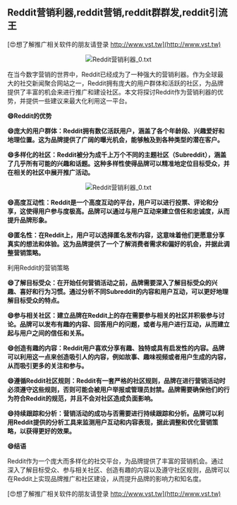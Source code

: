 ## **Reddit营销利器,reddit营销,reddit群群发,reddit引流王**

[😍想了解推广相关软件的朋友请登录 http://www.vst.tw](http://www.vst.tw)

 <center><img src="https://vst.tw/MP4/tuiguang/png/3.png" alt="Reddit营销利器_0.txt"></center>

在当今数字营销的世界中，Reddit已经成为了一种强大的营销利器。作为全球最大的社交新闻聚合网站之一，Reddit拥有庞大的用户群体和活跃的社区，为品牌提供了丰富的机会来进行推广和建设社区。本文将探讨Reddit作为营销利器的优势，并提供一些建议来最大化利用这一平台。

**😄Reddit的优势**

**😄庞大的用户群体：Reddit拥有数亿活跃用户，涵盖了各个年龄段、兴趣爱好和地理位置。这为品牌提供了广阔的曝光机会，能够触及到各种类型的潜在客户。**

**😄多样化的社区：Reddit被分为成千上万个不同的主题社区（Subreddit），涵盖了几乎所有可能的兴趣和话题。这种多样性使得品牌可以精准地定位目标受众，并在相关的社区中展开推广活动。**

 <center><img src="https://vst.tw/MP4/tuiguang/png/3.png" alt="Reddit营销利器_0.txt"></center>

**😄高度互动性：Reddit是一个高度互动的平台，用户可以进行投票、评论和分享，这使得用户参与度极高。品牌可以通过与用户互动来建立信任和忠诚度，从而提升品牌形象。**

**😄匿名性：在Reddit上，用户可以选择匿名发布内容，这意味着他们更愿意分享真实的想法和体验。这为品牌提供了一个了解消费者需求和偏好的机会，并据此调整营销策略。**

利用Reddit的营销策略

**😄了解目标受众：在开始任何营销活动之前，品牌需要深入了解目标受众的兴趣、喜好和行为习惯。通过分析不同Subreddit的内容和用户互动，可以更好地理解目标受众的特点。**

**😄参与相关社区：建立品牌在Reddit上的存在需要参与相关的社区并积极参与讨论。品牌可以发布有趣的内容、回答用户的问题，或者与用户进行互动，从而建立起与用户之间的信任和关系。**

**😄创造有趣的内容：Reddit用户喜欢分享有趣、独特或具有启发性的内容。品牌可以利用这一点来创造吸引人的内容，例如故事、趣味视频或者用户生成的内容，从而吸引更多的关注和参与。**

**😄遵循Reddit社区规则：Reddit有一套严格的社区规则，品牌在进行营销活动时必须遵守这些规则，否则可能会被用户举报或管理员封禁。品牌需要确保他们的行为符合Reddit的规范，并且不会对社区造成负面影响。**

**😄持续跟踪和分析：营销活动的成功与否需要进行持续跟踪和分析。品牌可以利用Reddit提供的分析工具来监测用户互动和内容表现，据此调整和优化营销策略，以获得更好的效果。**

**😄结语**

Reddit作为一个庞大而多样化的社交平台，为品牌提供了丰富的营销机会。通过深入了解目标受众、参与相关社区、创造有趣的内容以及遵守社区规则，品牌可以在Reddit上实现品牌推广和社区建设，从而提升品牌的影响力和知名度。

[😍想了解推广相关软件的朋友请登录 http://www.vst.tw](http://www.vst.tw)



